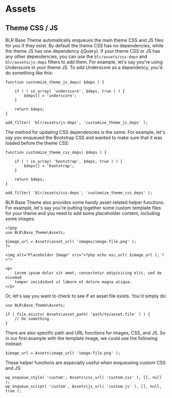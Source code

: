 
# Assets

## Theme CSS / JS

BLR Base Theme automatically enqueues the main theme CSS and JS files for you
if they exist. By default the theme CSS has no dependencies, while the theme JS
has one dependency (jQuery). If your theme CSS or JS has any other dependencies,
you can use the `blr/assets/css-deps` and `blr/assets/js-deps` filters to add
them. For example, let's say you're using Underscore in your theme JS. To add
Underscore as a dependency, you'd do something like this:

	function customize_theme_js_deps( $deps ) {

		if ( ! in_array( 'underscore', $deps, true ) ) {
			$deps[] = 'underscore';
		}

		return $deps;
	}

	add_filter( 'blr/assets/js-deps', 'customize_theme_js_deps' );

The method for updating CSS dependencies is the same. For example, let's say you
enqueued the Bootstrap CSS and wanted to make sure that it was loaded before the
theme CSS:

	function customize_theme_css_deps( $deps ) {

		if ( ! in_array( 'bootstrap', $deps, true ) ) {
			$deps[] = 'bootstrap';
		}

		return $deps;
	}

	add_filter( 'blr/assets/css-deps', 'customize_theme_css_deps' );

BLR Base Theme also provides some handy asset-related helper functions. For
example, let's say you're putting together some custom template files for your
theme and you need to add some placeholder content, including some images:


	<?php
	use BLR\Base_Theme\Assets;

	$image_url = Assets\asset_url( 'images/image-file.png' );
	?>

	<img alt="Placeholder Image" src="<?php echo esc_url( $image_url ); ?>">

	<p>
		Lorem ipsum dolor sit amet, consectetur adipisicing elit, sed do eiusmod
		tempor incididunt ut labore et dolore magna aliqua.
	</p>

Or, let's say you want to check to see if an asset file exists. You'd simply do:

	use BLR\Base_Theme\Assets;

	if ( file_exists( Assets\asset_path( 'path/to/asset.file' ) ) {
		// Do something.
	}

There are also specific path and URL functions for images, CSS, and JS. So in
our first example with the template image, we could use the following instead:

	$image_url = Assets\image_url( 'image-file.png' );

These helper functions are especially useful when enqueueing custom CSS and JS:

	wp_enqueue_style( 'custom', Assets\css_url( 'custom.css' ), [], null );
	wp_enqueue_script( 'custom', Assets\js_url( 'custom.js' ), [], null, true );
